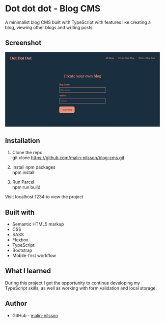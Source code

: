# Dot dot dot - Blog CMS
A minimalist blog CMS built with TypeScript with features like creating a blog, viewing other blogs and writing posts.

## Screenshot
![](./src/assets/screenshot.jpg)

## Installation
1. Clone the repo\
git clone https://github.com/malin-nilsson/blog-cms.git

2. Install npm packages\
npm install

3. Run Parcel\
npm run build

Visit localhost:1234 to view the project

## Built with
- Semantic HTML5 markup
- CSS
- SASS
- Flexbox
- TypeScript
- Bootstrap
- Mobile-first workflow

## What I learned
During this project I got the opportunity to continue developing my TypeScript skills, as well as working with form validation and local storage.

## Author
- GitHub - [malin-nilsson](https://github.com/malin-nilsson)
